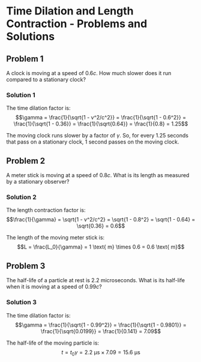# Time Dilation and Length Contraction - Problems and Solutions

## Problem 1

A clock is moving at a speed of $0.6c$. How much slower does it run compared to a stationary clock?

### Solution 1

The time dilation factor is:
$$\gamma = \frac{1}{\sqrt{1 - v^2/c^2}} = \frac{1}{\sqrt{1 - 0.6^2}} = \frac{1}{\sqrt{1 - 0.36}} = \frac{1}{\sqrt{0.64}} = \frac{1}{0.8} = 1.25$$

The moving clock runs slower by a factor of $\gamma$. So, for every $1.25$ seconds that pass on a stationary clock, $1$ second passes on the moving clock.

## Problem 2

A meter stick is moving at a speed of $0.8c$. What is its length as measured by a stationary observer?

### Solution 2

The length contraction factor is:
$$\frac{1}{\gamma} = \sqrt{1 - v^2/c^2} = \sqrt{1 - 0.8^2} = \sqrt{1 - 0.64} = \sqrt{0.36} = 0.6$$

The length of the moving meter stick is:
$$L = \frac{L_0}{\gamma} = 1 \text{ m} \times 0.6 = 0.6 \text{ m}$$

## Problem 3

The half-life of a particle at rest is $2.2$ microseconds. What is its half-life when it is moving at a speed of $0.99c$?

### Solution 3

The time dilation factor is:
$$\gamma = \frac{1}{\sqrt{1 - 0.99^2}} = \frac{1}{\sqrt{1 - 0.9801}} = \frac{1}{\sqrt{0.0199}} = \frac{1}{0.141} = 7.09$$

The half-life of the moving particle is:
$$t = t_0 \gamma = 2.2 \text{ μs} \times 7.09 = 15.6 \text{ μs}$$